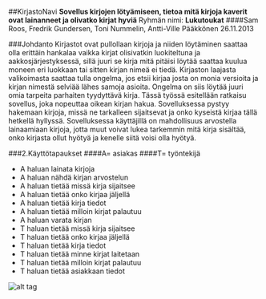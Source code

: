 ##KirjastoNavi
**Sovellus kirjojen lötyämiseen, tietoa mitä kirjoja kaverit ovat lainanneet ja olivatko kirjat hyviä**
Ryhmän nimi: **Lukutoukat**
####Sam Roos, Fredrik Gundersen, Toni Nummelin, Antti-Ville Pääkkönen
26.11.2013

###Johdanto
Kirjastot ovat pullollaan kirjoja ja niiden löytäminen saattaa olla erittäin hankalaa vaikka kirjat olisivatkin luokiteltuna ja aakkosjärjestyksessä, sillä juuri se kirja mitä pitäisi löytää saattaa kuulua moneen eri luokkaan tai sitten kirjan nimeä ei tiedä. Kirjaston laajasta valikoimasta saattaa tulla ongelma, jos etsii kirjaa josta on monia versioita ja kirjan nimestä selviää lähes samoja asioita. Ongelma on siis löytää juuri omia tarpeita parhaiten tyydyttävä kirja.
Tässä työssä esitellään ratkaisu sovellus, joka nopeuttaa oikean kirjan hakua. Sovelluksessa pystyy hakemaan kirjoja, missä ne tarkalleen sijaitsevat ja onko kyseistä kirjaa tällä hetkellä hyllyssä. Sovelluksessa käyttäjillä on mahdollisuus arvostella lainaamiaan kirjoja, jotta muut voivat lukea tarkemmin mitä kirja sisältää, onko kirjasta ollut hyötyä ja kenelle siitä voisi olla hyötyä.

###2.Käyttötapaukset
####A= asiakas
####T= työntekijä
-	A haluan lainata kirjoja
-	A haluan nähdä kirjan arvostelun
-	A haluan tietää missä kirja sijaitsee
-	A haluan tietää onko kirjaa jäljellä
-	A haluan tietää kirja tiedot
-	A haluan tietää milloin kirjat palautuu
-	A haluan varata kirjan
-	T haluan tietää missä kirja sijaitsee
-	T haluan tietää onko kirjaa jäljellä
-	T haluan tietää kirja tiedot
-	T haluan tietää minne kirjat laitetaan
-	T haluan tietää milloin kirjat palautuu
-	T haluan tietää asiakkaan tiedot

![alt tag](http://users.metropolia.fi/~samr/kauppa_projekti/KauppaNavi/flowchart.jpg)
